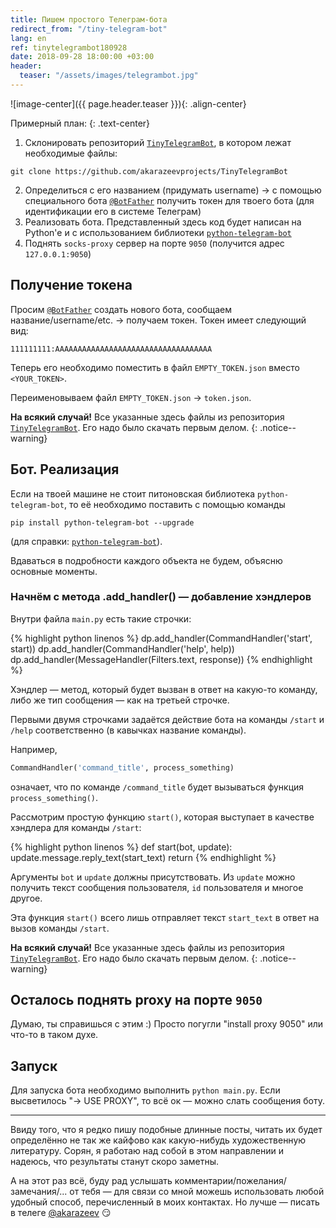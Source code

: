 ```yaml
---
title: Пишем простого Телеграм-бота
redirect_from: "/tiny-telegram-bot"
lang: en
ref: tinytelegrambot180928
date: 2018-09-28 18:00:00 +03:00
header:
  teaser: "/assets/images/telegrambot.jpg"
---
```


![image-center]({{ page.header.teaser }}){: .align-center}

Примерный план:
{: .text-center}

1. Склонировать репозиторий [`TinyTelegramBot`](https://github.com/akarazeevprojects/TinyTelegramBot), в котором лежат необходимые файлы:
```
git clone https://github.com/akarazeevprojects/TinyTelegramBot
```
2. Определиться с его названием (придумать username) -> с помощью специального бота [`@BotFather`](https://t.me/BotFather) получить токен для твоего бота (для идентификации его в системе Телеграм)
3. Реализовать бота. Представленный здесь код будет написан на Python'e и с использованием библиотеки [`python-telegram-bot`](https://github.com/python-telegram-bot/python-telegram-bot)
4. Поднять `socks-proxy` сервер на порте `9050` (получится адрес `127.0.0.1:9050`)

## Получение токена

Просим [`@BotFather`](https://t.me/BotFather) создать нового бота, сообщаем название/username/etc. -> получаем токен. Токен имеет следующий вид:
```
111111111:AAAAAAAAAAAAAAAAAAAAAAAAAAAAAAAAAAA
```

Теперь его необходимо поместить в файл `EMPTY_TOKEN.json` вместо `<YOUR_TOKEN>`.

Переименовываем файл `EMPTY_TOKEN.json` -> `token.json`.

**На всякий случай!** Все указанные здесь файлы из репозитория [`TinyTelegramBot`](https://github.com/akarazeevprojects/TinyTelegramBot). Его надо было скачать первым делом.
{: .notice--warning}

## Бот. Реализация

Если на твоей машине не стоит питоновская библиотека `python-telegram-bot`, то её необходимо поставить с помощью команды
```
pip install python-telegram-bot --upgrade
```
(для справки: [`python-telegram-bot`](https://github.com/python-telegram-bot/python-telegram-bot)).

Вдаваться в подробности каждого объекта не будем, объясню основные моменты.

### Начнём с метода .add_handler() — добавление хэндлеров

Внутри файла `main.py` есть такие строчки:

{% highlight python linenos %}
dp.add_handler(CommandHandler('start', start))
dp.add_handler(CommandHandler('help', help))
dp.add_handler(MessageHandler(Filters.text, response))
{% endhighlight %}

Хэндлер — метод, который будет вызван в ответ на какую-то команду, либо же тип сообщения — как на третьей строчке.

Первыми двумя строчками задаётся действие бота на команды `/start` и `/help` соответственно (в кавычках название команды).

Например,

```python
CommandHandler('command_title', process_something)
```

означает, что по команде `/command_title` будет вызываться функция `process_something()`.

Рассмотрим простую функцию `start()`, которая выступает в качестве хэндлера для команды `/start`:

{% highlight python linenos %}
def start(bot, update):
    update.message.reply_text(start_text)
    return
{% endhighlight %}

Аргументы `bot` и `update` должны присутствовать. Из `update` можно получить текст сообщения пользователя, `id` пользователя и многое другое.

Эта функция `start()` всего лишь отправляет текст `start_text` в ответ на вызов команды `/start`.

**На всякий случай!** Все указанные здесь файлы из репозитория [`TinyTelegramBot`](https://github.com/akarazeevprojects/TinyTelegramBot). Его надо было скачать первым делом.
{: .notice--warning}

## Осталось поднять proxy на порте `9050`

Думаю, ты справишься с этим :) Просто погугли "install proxy 9050" или что-то в таком духе.

## Запуск

Для запуска бота необходимо выполнить `python main.py`. Если высветилось "-> USE PROXY", то всё ок — можно слать сообщения боту.

---

Ввиду того, что я редко пишу подобные длинные посты, читать их будет определённо не так же кайфово как какую-нибудь художественную литературу. Сорян, я работаю над собой в этом направлении и надеюсь, что результаты станут скоро заметны.

А на этот раз всё, буду рад услышать комментарии/пожелания/замечания/... от тебя — для связи со мной можешь использовать любой удобный способ, перечисленный в моих контактах. Но лучше — писать в телеге [@akarazeev](https://t.me/akarazeev) :smirk:

